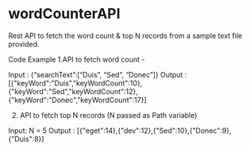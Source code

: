 # wordCounterAPI

Rest API to fetch the word count & top N records from a sample text file provided.

Code Example
1.API to fetch word count -

Input :  {“searchText”:[“Duis”, “Sed”, “Donec”]}
Output : [{"keyWord":"Duis","keyWordCount":10},{"keyWord":"Sed","keyWordCount":12},{"keyWord":"Donec","keyWordCount":17}]

2. API to fetch top N records (N passed as Path variable)

Input: N = 5
Output :  [{"eget":14},{"dev":12},{"Sed":10},{"Donec":9},{"Duis":8}]


